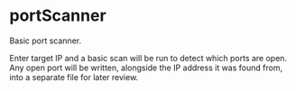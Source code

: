 # portScanner
Basic port scanner. 

Enter target IP and a basic scan will be run to detect which ports are open. Any open port will be written, alongside the IP address it was found from, into a separate file for later review. 
